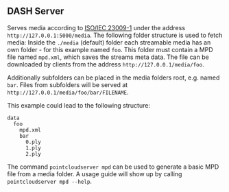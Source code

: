 ## DASH Server
Serves media according to [ISO/IEC 23009-1](https://www.iso.org/standard/75485.html) under the address `http://127.0.0.1:5000/media`. The following folder structure is used to fetch media: Inside the `./media` (default) folder each streamable media has an own folder - for this example named `foo`. This folder must contain a MPD file named `mpd.xml`, which saves the streams meta data. The file can be downloaded by clients from the address `http://127.0.0.1/media/foo`.

Additionally subfolders can be placed in the media folders root, e.g. named `bar`. Files from subfolders will be served at `http://127.0.0.1/media/foo/bar/FILENAME`.

This example could lead to the following structure:
```
data
  foo
    mpd.xml
    bar
	  0.ply
	  1.ply
	  2.ply
```

The command `pointcloudserver mpd` can be used to generate a basic MPD file from a media folder. A usage guide will show up by calling `pointcloudserver mpd --help`.